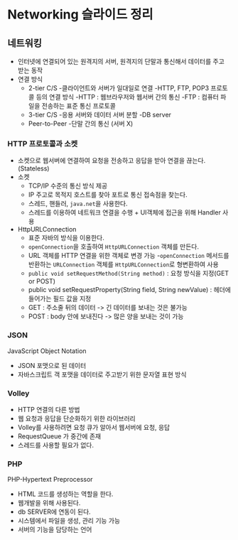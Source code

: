 # Networking 슬라이드 정리
## 네트워킹
- 인터넷에 연결되어 있는 원격지의 서버, 원격지의 단말과 통신해서 데이터를 주고 받는 동작
- 연결 방식
    - 2-tier C/S 
        -클라이언트와 서버가 일대일로 연결
        -HTTP, FTP, POP3 프로토콜 등의 연결 방식
            -HTTP : 웹브라우저와 웹서버 간의 통신
            -FTP : 컴퓨터 파일을 전송하는 표준 통신 프로토콜
    - 3-tier C/S
        -응용 서버와 데이터 서버 분할 
        -DB server
    - Peer-to-Peer
        -단말 간의 통신 (서버 X)
### HTTP 프로토콜과 소켓
- 소켓으로 웹서버에 연결하여 요청을 전송하고 응답을 받아 연결을 끊는다. (Stateless)
- 소켓
    - TCP/IP 수준의 통신 방식 제공
    - IP 주고로 목적지 호스트를 찾아 포트로 통신 접속점을 찾는다.
    - 스레드, 핸들러, `java.net`을 사용한다. 
    - 스레드를 이용하여 네트워크 연결을 수행 + UI객체에 접근을 위해 Handler 사용
- HttpURLConnection
    - 표준 자바의 방식을 이용한다.
    - `openConnection`을 호출하여 `HttpURLConnection` 객체를 만든다.
    - URL 객체를 HTTP 연결을 위한 객체로 변경 가능
        -`openConnection` 메서드를 반환하는 `URLConnection` 객체를 `HttpURLConnection`로 형변환하여 사용
    - `public void setRequestMethod(String method)` : 요청 방식을 지정(GET or POST)
    - public void setRequestProperty(String field, String newValue) : 헤더에 들어가는 필드 값을 지정
    - GET : 주소줄 뒤의 데이터 -> 긴 데이터를 보내는 것은 불가능
    - POST : body 안에 보내진다 -> 많은 양을 보내는 것이 가능
### JSON
JavaScript Object Notation 
- JSON 포맷으로 된 데이터
- 자바스크립트 객 포맷을 데이터로 주고받기 위한 문자열 표현 방식
### Volley
- HTTP 연결의 다른 방법
- 웹 요청과 응답을 단순화하기 위한 라이브러리
- Volley를 사용하려면 요청 큐가 알아서 웹서버에 요청, 응답
- RequestQueue 가 중간에 존재
- 스레드를 사용할 필요가 없다. 
### PHP
PHP-Hypertext Preprocessor
- HTML 코드를 생성하는 역할을 한다. 
- 웹개발을 위해 사용된다. 
- db SERVER에 연동이 된다. 
- 시스템에서 파일을 생성, 관리 기능 가능
- 서버의 기능을 담당하는 언어
